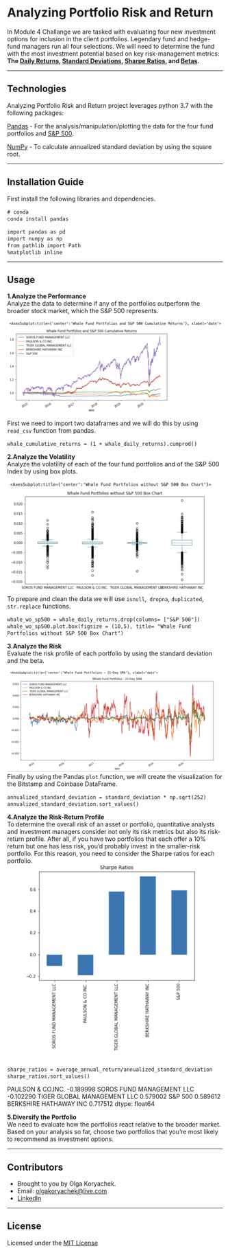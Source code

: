 # Analyzing Portfolio Risk and Return

In Module 4 Challange we are tasked with evaluating four new investment options for inclusion in the client portfolios. Legendary fund and hedge-fund managers run all four selections. We will need to determine the fund with the most investment potential based on key risk-management metrics: **The [Daily Returns](https://www.investopedia.com/ask/answers/062215/how-do-i-calculate-my-portfolios-investment-returns-and-performance.asp "Daily Returns"), [Standard Deviations](https://www.investopedia.com/terms/s/standarddeviation.asp "Standard Deviation"), [Sharpe Ratios](https://www.investopedia.com/terms/s/sharperatio.asp "Sharpe Ratios"), and [Betas](https://www.investopedia.com/terms/b/beta.asp "Betas").**

---

## Technologies
Analyzing Portfolio Risk and Return project leverages python 3.7 with the following packages:

[Pandas](https://github.com/pandas-dev/pandas "Pandas") -
For the analysis/manipulation/plotting the data for the four fund portfolios and [S&P 500](https://en.wikipedia.org/wiki/S%26P_500 "S&P 500"). 

[NumPy](https://github.com/numpy/numpy "NumPy") -
To calculate annualized standard deviation by using the square root.

---

## Installation Guide

First install the following libraries and dependencies.

```
# conda
conda install pandas
```

```
import pandas as pd
import numpy as np
from pathlib import Path
%matplotlib inline
```


---

## Usage

**1.Analyze the Performance**
<br>
Analyze the data to determine if any of the portfolios outperform the broader stock market, which the S&P 500 represents. 


![Cumulative](Cumprod.png)
First we need to import two dataframes and we will do this by using `read_csv` function from pandas.
```
whale_cumulative_returns = (1 + whale_daily_returns).cumprod()
```
**2.Analyze the Volatility**
<br>
Analyze the volatility of each of the four fund portfolios and of the S&P 500 Index by using box plots.

![Box Chart](Box_Chart.png)
To prepare and clean the data we will use `isnull`,` dropna`, `duplicated`, `str.replace` functions.
```
whale_wo_sp500 = whale_daily_returns.drop(columns= ["S&P 500"])
whale_wo_sp500.plot.box(figsize = (10,5), title= "Whale Fund Portfolios without S&P 500 Box Chart")
```
**3.Analyze the Risk**
<br>
Evaluate the risk profile of each portfolio by using the standard deviation and the beta.

![SMA](SMA.png)
Finally by using the Pandas `plot` function, we will create the visualization for the Bitstamp and Coinbase DataFrame. 
```
annualized_standard_deviation = standard_deviation * np.sqrt(252)
annualized_standard_deviation.sort_values()
```

**4.Analyze the Risk-Return Profile**
<br>
To determine the overall risk of an asset or portfolio, quantitative analysts and investment managers consider not only its risk metrics but also its risk-return profile. After all, if you have two portfolios that each offer a 10% return but one has less risk, you’d probably invest in the smaller-risk portfolio. For this reason, you need to consider the Sharpe ratios for each portfolio.
![Sharpe Ratios](Sharpe_Ratios.png)
```
sharpe_ratios = average_annual_return/annualized_standard_deviation
sharpe_ratios.sort_values()
```
PAULSON & CO.INC.             -0.189998
SOROS FUND MANAGEMENT LLC     -0.102290
TIGER GLOBAL MANAGEMENT LLC    0.579002
S&P 500                        0.589612
BERKSHIRE HATHAWAY INC         0.717512
dtype: float64

**5.Diversify the Portfolio**
<br>
We need to evaluate how the portfolios react relative to the broader market. Based on your analysis so far, choose two portfolios that you’re most likely to recommend as investment options.

---

## Contributors

* Brought to you by Olga Koryachek.
* Email: olgakoryachek@live.com
* [LinkedIn](https://www.linkedin.com/in/olga-koryachek-a74b1877/?msgOverlay=true "LinkedIn")


---

## License

Licensed under the [MIT License](https://choosealicense.com/licenses/mit/)



